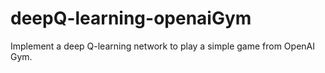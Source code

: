 # deepQ-learning-openaiGym
Implement a deep Q-learning network to play a simple game from OpenAI Gym.
